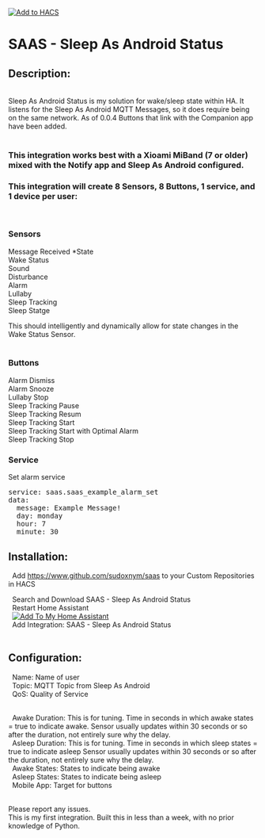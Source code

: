 [![Add to HACS](https://img.shields.io/badge/HACS-Custom-orange.svg?style=for-the-badge&logo=home%20assistant&labelColor=202020&color=41BDF5)](https://hacs.xyz/docs/faq/custom_repositories)<br>
<h1>SAAS - Sleep As Android Status</h1>
<h2>Description:</h2></br>
Sleep As Android Status is my solution for wake/sleep state within HA. It listens for the Sleep As Android MQTT Messages, so it does require being on the same network. As of 0.0.4 Buttons that link with the Companion app have been added.</br></br>
<h3>This integration works best with a Xioami MiBand (7 or older) mixed with the Notify app and Sleep As Android configured.</h3>

<h3>This integration will create 8 Sensors, 8 Buttons, 1 service, and 1 device per user:</h3></br>

<h3>Sensors</h3>
Message Received *State</br>
Wake Status</br>
Sound</br>
Disturbance</br>
Alarm</br>
Lullaby</br>
Sleep Tracking</br>
Sleep Statge</br>

This should intelligently and dynamically allow for state changes in the Wake Status Sensor.</br></br>

<h3>Buttons</h3>
Alarm Dismiss</br>
Alarm Snooze</br>
Lullaby Stop</br>
Sleep Tracking Pause</br>
Sleep Tracking Resum</br>
Sleep Tracking Start</br>
Sleep Tracking Start with Optimal Alarm</br>
Sleep Tracking Stop</br>

<h3>Service</h3>
Set alarm service</br>
<pre>
service: saas.saas_example_alarm_set
data:
  message: Example Message!
  day: monday
  hour: 7
  minute: 30
</pre>






<h2>Installation:</h2>


  &nbsp;&nbsp;Add https://www.github.com/sudoxnym/saas to your Custom Repositories in HACS</br>
  
  &nbsp;&nbsp;Search and Download SAAS - Sleep As Android Status</br>
  &nbsp;&nbsp;Restart Home Assistant</br>
  &nbsp;&nbsp;[![Add To My Home Assistant](https://my.home-assistant.io/badges/config_flow_start.svg)](https://my.home-assistant.io/redirect/config_flow_start/?domain=saas)<br>
  &nbsp;&nbsp;Add Integration: SAAS - Sleep As Android Status</br></br>


<h2>Configuration:</h3>

  &nbsp;&nbsp;Name: Name of user</br>
  &nbsp;&nbsp;Topic: MQTT Topic from Sleep As Android</br>
  &nbsp;&nbsp;QoS: Quality of Service</br></br>

  &nbsp;&nbsp;Awake Duration: This is for tuning. Time in seconds in which awake states = true to indicate awake. Sensor usually updates within 30 seconds or so after the duration, not entirely sure why the delay.</br>
  &nbsp;&nbsp;Asleep Duration: This is for tuning. Time in seconds in which sleep states = true to indicate asleep Sensor usually updates within 30 seconds or so after the duration, not entirely sure why the delay.</br>
  &nbsp;&nbsp;Awake States: States to indicate being awake</br>
  &nbsp;&nbsp;Asleep States: States to indicate being asleep</br>
  &nbsp;&nbsp;Mobile App: Target for buttons </br></br>

Please report any issues.</br>
This is my first integration.
Built this in less than a week, with no prior knowledge of Python.
